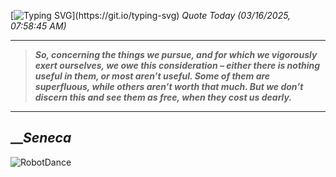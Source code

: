 [![Typing SVG](https://readme-typing-svg.herokuapp.com?font=Press+Start+2P&color=C2F784&size=35&width=900&height=100&lines=Hello+World%2C+I'm+Hung+!)](https://git.io/typing-svg) 
_Quote Today (03/16/2025, 07:58:45 AM)_
___
>**_So, concerning the things we pursue, and for which we vigorously exert ourselves, we owe this consideration – either there is nothing useful in them, or most aren’t useful. Some of them are superfluous, while others aren’t worth that much. But we don’t discern this and see them as free, when they cost us dearly._**
___

## __**_Seneca_**

![RobotDance](src/assets/images/robot-dancing-dribble.gif?style=center)
